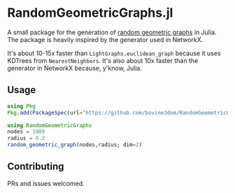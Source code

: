 # RandomGeometricGraphs.jl

A small package for the generation of [random geometric graphs](https://en.wikipedia.org/wiki/Random_geometric_graph) in Julia. The package is heavily inspired by the generator used in NetworkX.

It's about 10-15x faster than `LightGraphs.euclidean_graph` because it uses KDTrees from `NearestNeighbors`. It's also about 10x faster than the generator in NetworkX because, y'know, Julia.

## Usage

```julia
using Pkg
Pkg.add(PackageSpec(url="https://github.com/bovine3dom/RandomGeometricGraphs.jl",rev="master"))

using RandomGeometricGraphs
nodes = 1000
radius = 0.2
random_geometric_graph(nodes,radius; dim=2)
```

## Contributing

PRs and issues welcomed.

